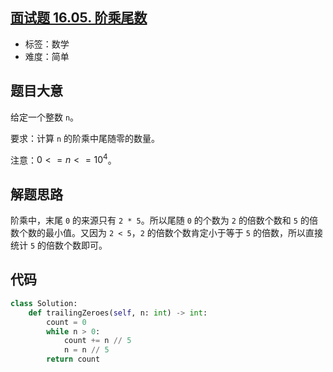 ## [面试题 16.05. 阶乘尾数](https://leetcode-cn.com/problems/factorial-zeros-lcci/)

- 标签：数学
- 难度：简单

## 题目大意

给定一个整数 `n`。

要求：计算 `n` 的阶乘中尾随零的数量。

注意：$0 <= n <= 10^4$。

## 解题思路

阶乘中，末尾 `0` 的来源只有 `2 * 5`。所以尾随 `0` 的个数为 `2` 的倍数个数和 `5` 的倍数个数的最小值。又因为 `2 < 5`，`2` 的倍数个数肯定小于等于 `5` 的倍数，所以直接统计 `5` 的倍数个数即可。

## 代码

```Python
class Solution:
    def trailingZeroes(self, n: int) -> int:
        count = 0
        while n > 0:
            count += n // 5
            n = n // 5
        return count
```

